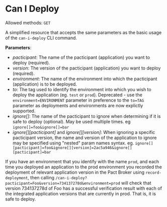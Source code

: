 # Can I Deploy

Allowed methods: `GET`

A simplified resource that accepts the same parameters as the basic usage of the `can-i-deploy` CLI command.

**Parameters**:

* _pacticipant_: The name of the pacticipant (application) you want to deploy (required).
* _version_: The version of the pacticipant (application) you want to deploy (required).
* _environment_: The name of the environment into which the pacticipant (application) is to be deployed. 
* _to_: The tag used to identify the environment into which you wish to deploy the application (eg. `test` or `prod`). Deprecated - use the `environment=ENVIRONMENT` parameter in preference to the `to=TAG` parameter as deployments and environments are now explictly supported.
* _ignore[]_: The name of the pacticipant to ignore when determining if it is safe to deploy (optional). May be used multiple times. eg `ignore[]=foo&ignore[]=bar`
* _ignore[][pacticipant]_ and _ignore[][version]_: When ignoring a specific pacticipant version, the name and version of the application to ignore may be specified using "nested" param names syntax. eg. `ignore[][pacticipant]=foo&ignore[][version]=2ac5a946&ignore[][pacticipant]=bar`


If you have an environment that you identify with the name `prod`, and each time you deployed an application to the prod environment you recorded the deployment of relevant application version in the Pact Broker using `record-deployment`, then calling `/can-i-deploy?pacticipant=Foo&version=734137278d&environment=prod` will check that version 734137278d of Foo has a successful verification result with each of the integrated application versions that are currently in prod. That is, it is safe to deploy.
